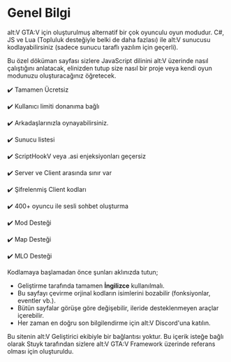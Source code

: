 # Genel Bilgi

alt:V GTA:V için oluşturulmuş alternatif bir çok oyunculu oyun modudur. C#, JS ve Lua (Topluluk desteğiyle belki de daha fazlası) ile alt:V sunucusu kodlayabilirsiniz (sadece sunucu taraflı yazılım için geçerli).

Bu özel döküman sayfası sizlere JavaScript dilinini alt:V üzerinde nasıl çalıştığını anlatacak, elinizden tutup size nasıl bir proje veya kendi oyun modunuzu oluşturacağınız öğretecek.

✔️ Tamamen Ücretsiz

✔️ Kullanıcı limiti donanıma bağlı

✔️ Arkadaşlarınızla oynayabilirsiniz.

✔️ Sunucu listesi

✔️ ScriptHookV veya .asi enjeksiyonları geçersiz

✔️ Server ve Client arasında sınır var

✔️ Şifrelenmiş Client kodları

✔️ 400+ oyuncu ile sesli sohbet oluşturma

✔️ Mod Desteği

✔️ Map Desteği

✔️ MLO Desteği

Kodlamaya başlamadan önce şunları aklınızda tutun;

-   Geliştirme tarafında tamamen **İngilizce** kullanılmalı.
-   Bu sayfayı çevirme orjinal kodların isimlerini bozabilir (fonksiyonlar, eventler vb.).
-   Bütün sayfalar görüşe göre değişebilir, ileride desteklenmeyen araçlar içerebilir. 
-   Her zaman en doğru son bilgilendirme için alt:V Discord'una katılın.

Bu sitenin alt:V Geliştirici ekibiyle bir bağlantısı yoktur. Bu içerik isteğe bağlı olarak Stuyk tarafından sizlere alt:V GTA:V Framework üzerinde referans olması için oluşturuldu.

